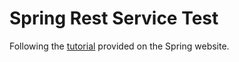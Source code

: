 # Spring Rest Service Test

Following the [tutorial](https://spring.io/guides/gs/rest-service/) provided on the Spring website.
